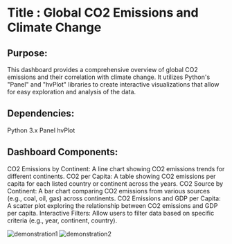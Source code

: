 # Title :  Global CO2 Emissions and Climate Change 

## Purpose:
This dashboard provides a comprehensive overview of global CO2 emissions and their correlation with climate change. It utilizes Python's "Panel" and "hvPlot" libraries to create interactive visualizations that allow for easy exploration and analysis of the data.

## Dependencies:
Python 3.x
Panel
hvPlot

## Dashboard Components:

CO2 Emissions by Continent: A line chart showing CO2 emissions trends for different continents.
CO2 per Capita: A table showing CO2 emissions per capita for each listed country or continent across the years.
CO2 Source by Continent: A bar chart comparing CO2 emissions from various sources (e.g., coal, oil, gas) across continents.
CO2 Emissions and GDP per Capita: A scatter plot exploring the relationship between CO2 emissions and GDP per capita.
Interactive Filters: Allow users to filter data based on specific criteria (e.g., year, continent, country).

![demonstration1](https://github.com/user-attachments/assets/c7a82c84-bd32-4277-8f10-4625f1e57556)
![demonstration2](https://github.com/user-attachments/assets/cc0f2972-06ba-48e1-8b41-f11531ed8c39)


